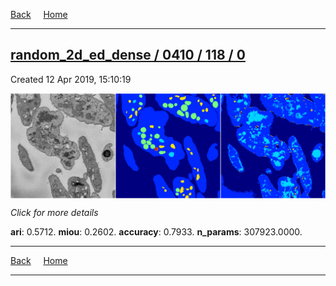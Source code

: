 
[Back](..)&nbsp;&nbsp;&nbsp;&nbsp;&nbsp;[Home](https://leapmanlab.github.io/snapshots)

---

<div class="summary"><a href="0"><h2>random_2d_ed_dense / 0410 / 118 / 0</h2></a><p>Created 12 Apr 2019, 15:10:19
</p><a href="0"><img src="0/media/summary.png" align="center"></a><p>
<i>Click for more details</i>
</p></div>

**ari**: 0.5712. **miou**: 0.2602. **accuracy**: 0.7933. **n_params**: 307923.0000. 

---

[Back](..)&nbsp;&nbsp;&nbsp;&nbsp;&nbsp;[Home](https://leapmanlab.github.io/snapshots)

---